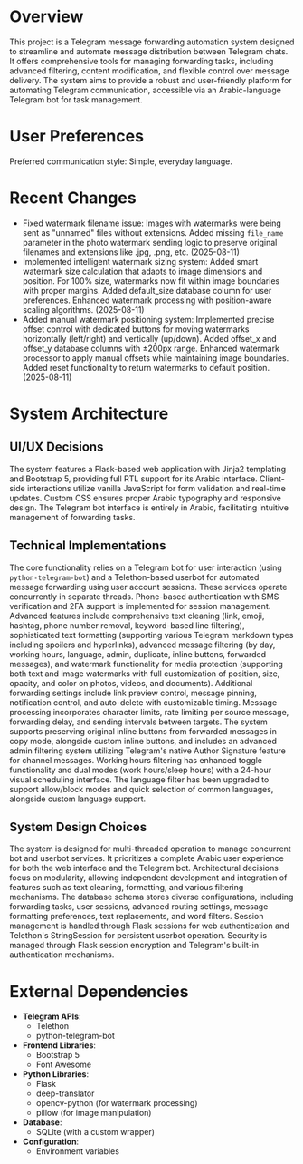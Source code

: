 # Overview
This project is a Telegram message forwarding automation system designed to streamline and automate message distribution between Telegram chats. It offers comprehensive tools for managing forwarding tasks, including advanced filtering, content modification, and flexible control over message delivery. The system aims to provide a robust and user-friendly platform for automating Telegram communication, accessible via an Arabic-language Telegram bot for task management.

# User Preferences
Preferred communication style: Simple, everyday language.

# Recent Changes
- Fixed watermark filename issue: Images with watermarks were being sent as "unnamed" files without extensions. Added missing `file_name` parameter in the photo watermark sending logic to preserve original filenames and extensions like .jpg, .png, etc. (2025-08-11)
- Implemented intelligent watermark sizing system: Added smart watermark size calculation that adapts to image dimensions and position. For 100% size, watermarks now fit within image boundaries with proper margins. Added default_size database column for user preferences. Enhanced watermark processing with position-aware scaling algorithms. (2025-08-11)
- Added manual watermark positioning system: Implemented precise offset control with dedicated buttons for moving watermarks horizontally (left/right) and vertically (up/down). Added offset_x and offset_y database columns with ±200px range. Enhanced watermark processor to apply manual offsets while maintaining image boundaries. Added reset functionality to return watermarks to default position. (2025-08-11)

# System Architecture
## UI/UX Decisions
The system features a Flask-based web application with Jinja2 templating and Bootstrap 5, providing full RTL support for its Arabic interface. Client-side interactions utilize vanilla JavaScript for form validation and real-time updates. Custom CSS ensures proper Arabic typography and responsive design. The Telegram bot interface is entirely in Arabic, facilitating intuitive management of forwarding tasks.

## Technical Implementations
The core functionality relies on a Telegram bot for user interaction (using `python-telegram-bot`) and a Telethon-based userbot for automated message forwarding using user account sessions. These services operate concurrently in separate threads. Phone-based authentication with SMS verification and 2FA support is implemented for session management. Advanced features include comprehensive text cleaning (link, emoji, hashtag, phone number removal, keyword-based line filtering), sophisticated text formatting (supporting various Telegram markdown types including spoilers and hyperlinks), advanced message filtering (by day, working hours, language, admin, duplicate, inline buttons, forwarded messages), and watermark functionality for media protection (supporting both text and image watermarks with full customization of position, size, opacity, and color on photos, videos, and documents). Additional forwarding settings include link preview control, message pinning, notification control, and auto-delete with customizable timing. Message processing incorporates character limits, rate limiting per source message, forwarding delay, and sending intervals between targets. The system supports preserving original inline buttons from forwarded messages in copy mode, alongside custom inline buttons, and includes an advanced admin filtering system utilizing Telegram's native Author Signature feature for channel messages. Working hours filtering has enhanced toggle functionality and dual modes (work hours/sleep hours) with a 24-hour visual scheduling interface. The language filter has been upgraded to support allow/block modes and quick selection of common languages, alongside custom language support.

## System Design Choices
The system is designed for multi-threaded operation to manage concurrent bot and userbot services. It prioritizes a complete Arabic user experience for both the web interface and the Telegram bot. Architectural decisions focus on modularity, allowing independent development and integration of features such as text cleaning, formatting, and various filtering mechanisms. The database schema stores diverse configurations, including forwarding tasks, user sessions, advanced routing settings, message formatting preferences, text replacements, and word filters. Session management is handled through Flask sessions for web authentication and Telethon's StringSession for persistent userbot operation. Security is managed through Flask session encryption and Telegram's built-in authentication mechanisms.

# External Dependencies
- **Telegram APIs**:
    - Telethon
    - python-telegram-bot
- **Frontend Libraries**:
    - Bootstrap 5
    - Font Awesome
- **Python Libraries**:
    - Flask
    - deep-translator
    - opencv-python (for watermark processing)
    - pillow (for image manipulation)
- **Database**:
    - SQLite (with a custom wrapper)
- **Configuration**:
    - Environment variables